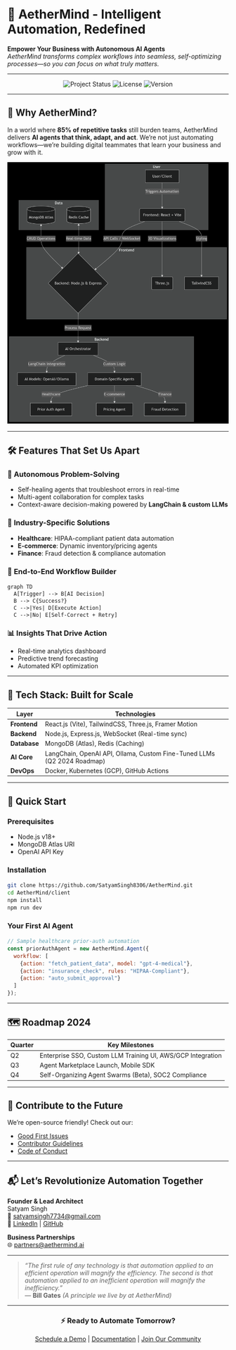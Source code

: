 # 🚀 AetherMind - Intelligent Automation, Redefined

**Empower Your Business with Autonomous AI Agents**  
*AetherMind transforms complex workflows into seamless, self-optimizing processes—so you can focus on what truly matters.*

---

<div align="center">
  <img src="https://img.shields.io/badge/Status-In%20Active%20Development-blue?style=for-the-badge" alt="Project Status">
  <img src="https://img.shields.io/badge/License-MIT-green?style=for-the-badge" alt="License">
  <img src="https://img.shields.io/badge/Version-0.1.0--alpha-ff69b4?style=for-the-badge" alt="Version">
</div>

---

## 🌟 Why AetherMind?

In a world where **85% of repetitive tasks** still burden teams, AetherMind delivers **AI agents that think, adapt, and act**. We’re not just automating workflows—we’re building digital teammates that learn your business and grow with it.

![AI Agent Architecture Diagram](./src/assets/architecture.png)

---

## 🛠️ Features That Set Us Apart

### 🤖 **Autonomous Problem-Solving**
- Self-healing agents that troubleshoot errors in real-time  
- Multi-agent collaboration for complex tasks  
- Context-aware decision-making powered by **LangChain & custom LLMs**

### 🎯 **Industry-Specific Solutions**
- **Healthcare**: HIPAA-compliant patient data automation  
- **E-commerce**: Dynamic inventory/pricing agents  
- **Finance**: Fraud detection & compliance automation  

### 🔄 **End-to-End Workflow Builder**
```mermaid
graph TD
  A[Trigger] --> B[AI Decision]
  B --> C{Success?}
  C -->|Yes| D[Execute Action]
  C -->|No| E[Self-Correct + Retry]
```

### 📊 **Insights That Drive Action**
- Real-time analytics dashboard  
- Predictive trend forecasting  
- Automated KPI optimization  

---

## 🧩 Tech Stack: Built for Scale

| Layer           | Technologies                                                                                     |
|------------------|--------------------------------------------------------------------------------------------------|
| **Frontend**     | React.js (Vite), TailwindCSS, Three.js, Framer Motion                                            |
| **Backend**      | Node.js, Express.js, WebSocket (Real-time sync)                                                  |
| **Database**     | MongoDB (Atlas), Redis (Caching)                                                                 |
| **AI Core**      | LangChain, OpenAI API, Ollama, Custom Fine-Tuned LLMs (Q2 2024 Roadmap)                         |
| **DevOps**       | Docker, Kubernetes (GCP), GitHub Actions                                                         |

---

## 🚦 Quick Start

### Prerequisites
- Node.js v18+
- MongoDB Atlas URI
- OpenAI API Key

### Installation
```bash
git clone https://github.com/SatyamSingh8306/AetherMind.git
cd AetherMind/client
npm install
npm run dev
```

### Your First AI Agent
```javascript
// Sample healthcare prior-auth automation
const priorAuthAgent = new AetherMind.Agent({
  workflow: [
    {action: "fetch_patient_data", model: "gpt-4-medical"},
    {action: "insurance_check", rules: "HIPAA-Compliant"},
    {action: "auto_submit_approval"}
  ]
});
```

---

## 🗺️ Roadmap 2024

| Quarter | Key Milestones                                                                 |
|---------|--------------------------------------------------------------------------------|
| Q2      | Enterprise SSO, Custom LLM Training UI, AWS/GCP Integration                    |
| Q3      | Agent Marketplace Launch, Mobile SDK                                           |
| Q4      | Self-Organizing Agent Swarms (Beta), SOC2 Compliance                           |

---

## 🤝 Contribute to the Future

We’re open-source friendly! Check out our:
- [Good First Issues](https://github.com/SatyamSingh8306/AetherMind/issues?q=is%3Aopen+is%3Aissue+label%3A%22good+first+issue%22)
- [Contributor Guidelines](https://github.com/SatyamSingh8306/AetherMind/blob/main/CONTRIBUTING.md)
- [Code of Conduct](https://github.com/SatyamSingh8306/AetherMind/blob/main/CODE_OF_CONDUCT.md)

---

## 📬 Let’s Revolutionize Automation Together

**Founder & Lead Architect**  
Satyam Singh  
📧 [satyamsingh7734@gmail.com](mailto:satyamsingh7734@gmail.com)  
🔗 [LinkedIn](https://linkedin.com/in/satyam8306) | [GitHub](https://github.com/SatyamSingh8306)  

**Business Partnerships**  
🌐 [partners@aethermind.ai](mailto:partners@aethermind.ai)  

---

> *“The first rule of any technology is that automation applied to an efficient operation will magnify the efficiency. The second is that automation applied to an inefficient operation will magnify the inefficiency.”*  
> — **Bill Gates** *(A principle we live by at AetherMind)*

---

<div align="center">
  <h3>⚡ Ready to Automate Tomorrow?</h3>
  <a href="https://aethermind.ai/demo">Schedule a Demo</a> | 
  <a href="https://github.com/SatyamSingh8306/AetherMind/wiki">Documentation</a> | 
  <a href="https://discord.gg/aethermind">Join Our Community</a>
</div>
